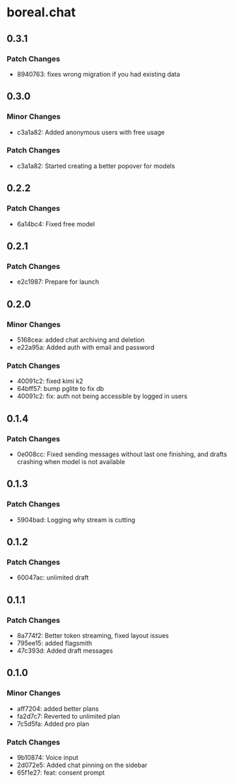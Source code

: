 # boreal.chat

## 0.3.1

### Patch Changes

- 8940763: fixes wrong migration if you had existing data

## 0.3.0

### Minor Changes

- c3a1a82: Added anonymous users with free usage

### Patch Changes

- c3a1a82: Started creating a better popover for models

## 0.2.2

### Patch Changes

- 6a14bc4: Fixed free model

## 0.2.1

### Patch Changes

- e2c1987: Prepare for launch

## 0.2.0

### Minor Changes

- 5168cea: added chat archiving and deletion
- e22a95a: Added auth with email and password

### Patch Changes

- 40091c2: fixed kimi k2
- 64bff57: bump pglite to fix db
- 40091c2: fix: auth not being accessible by logged in users

## 0.1.4

### Patch Changes

- 0e008cc: Fixed sending messages without last one finishing, and drafts crashing when model is not available

## 0.1.3

### Patch Changes

- 5904bad: Logging why stream is cutting

## 0.1.2

### Patch Changes

- 60047ac: unlimited draft

## 0.1.1

### Patch Changes

- 8a774f2: Better token streaming, fixed layout issues
- 795ee15: added flagsmith
- 47c393d: Added draft messages

## 0.1.0

### Minor Changes

- aff7204: added better plans
- fa2d7c7: Reverted to unlimited plan
- 7c5d5fa: Added pro plan

### Patch Changes

- 9b10874: Voice input
- 2d072e5: Added chat pinning on the sidebar
- 65f1e27: feat: consent prompt
